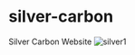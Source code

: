 # silver-carbon
Silver Carbon Website
![silver1](https://github.com/user-attachments/assets/0807d6cd-da90-412c-b79c-26fb9db4a1c8)
